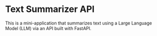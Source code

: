 # Text Summarizer API

This is a mini-application that summarizes text using a Large Language Model (LLM) via an API built with FastAPI.